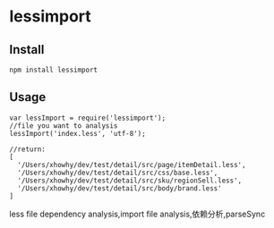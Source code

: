 lessimport
==========

## Install

	npm install lessimport
	
## Usage

	var lessImport = require('lessimport');	
	//file you want to analysis
	lessImport('index.less', 'utf-8');
	
	//return:
	[ 
	  '/Users/xhowhy/dev/test/detail/src/page/itemDetail.less',
      '/Users/xhowhy/dev/test/detail/src/css/base.less',
      '/Users/xhowhy/dev/test/detail/src/sku/regionSell.less',
      '/Users/xhowhy/dev/test/detail/src/body/brand.less' 
    ]


less file dependency analysis,import file analysis,依赖分析,parseSync
